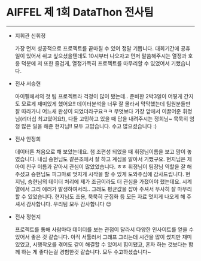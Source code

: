 # AIFFEL 제 1회 DataThon 전사팀









---

- 지휘관 신휘정

  가장 먼저 성공적으로 프로젝트를 끝마칠 수 있어 정말 기쁩니다. 대회기간에 공휴일이 있어서 쉬고 싶으셨을텐데도 10시부터 나오자고 먼저 말씀해주시는 열정과 호응 덕분에 저 또한 즐겁게, 열정가득히 프로젝트를 마무리할 수 있었어서 기뻤습니다.

- 전사 서승현

  아이펠에서의 첫 팀 프로젝트라 걱정이 많이 됐는데.. 준비한 2박3일이 어떻게 간지도 모르게 재미있게 했어요!! 데이터분석을 너무 잘 몰라서 막막했는데 팀원분들만 잘 따라가니 어느새 완성이 되었더라구요ㅋㅋ 무엇보다 가장 앞에서 이끌어준 휘정님(리더십 최고였어요!), 다들 고민하고 있을 때 답을 내려주시는 정희님~ 묵묵히 엄청 많은 일을 해준 현지님!! 모두 고맙습니다. 수고 많으셨습니다 :)

- 전사 안정희

  데이터톤 처음으로 해 보았는데요. 첨 조편성 되었을 때 휘정님이름을 보고 맘이 놓였습니다. 내심 승현님도 같은조에서 잘 하고 계심을 알아서 기뻤구요. 현지님은 제 아이 친구 이름과 같아서 관심이 많았었습니다. ㅎㅎ 휘정님이 팀장님 역할을 잘 해 주셨고 승현님도 피그마로 멋지게 시작을 할 수 있게 도와주심에 감사드립니다. 현지님, 승현님의 데이터 처리에 제가 조금이라도 더 관심을 가졌어야 했는데요. 시계열에서 그리 에러가 발생하여서리.. 그래도 평균값을 잡아 주셔서 무사히 잘 마무리 할 수 있었습니다. 현지님도 조용, 묵묵히 군집화 등 모든 자료 멋지게 나오게 해 주셔서 감사합니다. 우리팀 모두 감사합니다 😍

- 전사 정현지

  프로젝트를 통해 사람마다 데이터를 보는 관점이 달라서 다양한 인사이트를 얻을 수 있어서 좋은 것 같습니다. 아직 서툴러서 그래프 그리는데 시간을 많이 썼지만 재미있었고, 시행착오를 겪어도 같이 해결할 수 있어서 힘이됐고, 혼자 하는 것보다는 함께 하는 게 좋다는걸 경험한것 같습니다. 모두 수고하셨습니다~
